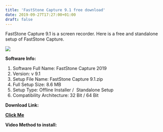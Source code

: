 ```yaml
---
title: 'FastStone Capture 9.1 free download'
date: 2019-09-27T17:27:00+01:00
draft: false
---
```


FastStone Capture 9.1 is a screen recorder. Here is a free and standalone setup of FastStone Capture.  
  
  

[![](https://1.bp.blogspot.com/-rod9xoUbJb0/XY43tTRaGXI/AAAAAAAAAKc/iYSd8Vq1We0jSla_QHwieIT0sWK_pZ0zgCLcBGAsYHQ/s1600/download%2B%252811%2529.jpg)](https://1.bp.blogspot.com/-rod9xoUbJb0/XY43tTRaGXI/AAAAAAAAAKc/iYSd8Vq1We0jSla_QHwieIT0sWK_pZ0zgCLcBGAsYHQ/s1600/download%2B%252811%2529.jpg)

  

  

**Software Info:**

1.  Software Full Name: FastStone Capture 2019
2.  Version: v 9.1
3.  Setup File Name: FastStone Capture 9.1.zip
4.  Full Setup Size: 8.6 MB
5.  Setup Type: Offline Installer /  Standalone Setup
6.  Compatibility Architecture: 32 Bit / 64 Bit 

**Download Link:**

**[Click Me](https://mega.nz/#!KCxj3IYK!Vjvlw0PZxKU9666Q9QHo1G9P1GfqOCuvEQaUhKx3c4E)**

  

  

  

**Video Method to install:**